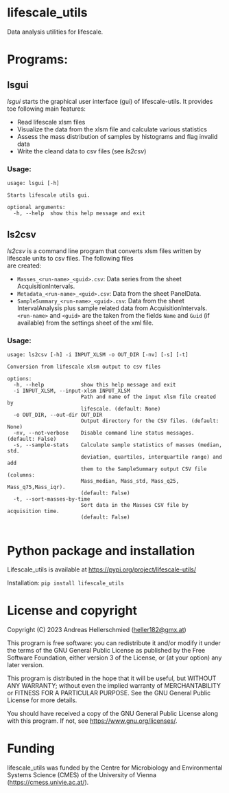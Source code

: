 # lifescale_utils
Data analysis utilities for lifescale.

# Programs:

## lsgui
*lsgui* starts the graphical user interface (gui) of lifescale-utils. It provides toe following main features:
  * Read lifescale xlsm files
  * Visualize the data from the xlsm file and calculate various statistics
  * Assess the mass distribution of samples by histograms and flag invalid data
  * Write the cleand data to csv files (see *ls2csv*)

### Usage:
```
usage: lsgui [-h]

Starts lifescale utils gui.

optional arguments:
  -h, --help  show this help message and exit
```

## ls2csv
*ls2csv* is a command line program that converts xlsm files written by lifescale units to csv files. The following files  
are created:
  * `Masses_<run-name>_<guid>.csv`: Data series from the sheet AcquisitionIntervals.
  * `Metadata_<run-name>_<guid>.csv`: Data from the sheet PanelData.
  * `SampleSummary_<run-name>_<guid>.csv`: Data from the sheet IntervalAnalysis plus sample related data from AcquisitionIntervals.
`<run-name>` and `<guid>` are the taken from the fields `Name` and `Guid` (if available) from the settings sheet of the xml file.

### Usage:
```
usage: ls2csv [-h] -i INPUT_XLSM -o OUT_DIR [-nv] [-s] [-t]

Conversion from lifescale xlsm output to csv files

options:
  -h, --help            show this help message and exit
  -i INPUT_XLSM, --input-xlsm INPUT_XLSM
                        Path and name of the input xlsm file created by
                        lifescale. (default: None)
  -o OUT_DIR, --out-dir OUT_DIR
                        Output directory for the CSV files. (default: None)
  -nv, --not-verbose    Disable command line status messages. (default: False)
  -s, --sample-stats    Calculate sample statistics of masses (median, std.
                        deviation, quartiles, interquartile range) and add
                        them to the SampleSummary output CSV file (columns:
                        Mass_median, Mass_std, Mass_q25, Mass_q75,Mass_iqr).
                        (default: False)
  -t, --sort-masses-by-time
                        Sort data in the Masses CSV file by acquisition time.
                        (default: False)
                        
```

# Python package and installation

Lifescale_utils is available at https://pypi.org/project/lifescale-utils/

Installation: ```pip install lifescale_utils```

# License and copyright

Copyright (C) 2023  Andreas Hellerschmied (<heller182@gmx.at>)

This program is free software: you can redistribute it and/or modify
it under the terms of the GNU General Public License as published by
the Free Software Foundation, either version 3 of the License, or
(at your option) any later version.

This program is distributed in the hope that it will be useful,
but WITHOUT ANY WARRANTY; without even the implied warranty of
MERCHANTABILITY or FITNESS FOR A PARTICULAR PURPOSE.  See the
GNU General Public License for more details.

You should have received a copy of the GNU General Public License
along with this program.  If not, see <https://www.gnu.org/licenses/>.

# Funding
lifescale_utils was funded by the Centre for Microbiology and Environmental Systems Science (CMES) of the University of 
Vienna (https://cmess.univie.ac.at/). 
